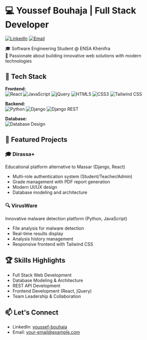 # 💻 Youssef Bouhaja | Full Stack Developer

[![LinkedIn](https://img.shields.io/badge/LinkedIn-Connect-blue)](https://www.linkedin.com/in/youssef-bouhaja)
[![Email](https://img.shields.io/badge/Email-Contact-red)](mailto:your-email@example.com)

🎓 Software Engineering Student @ ENSA Khénifra  
🚀 Passionate about building innovative web solutions with modern technologies

## 🔧 Tech Stack

**Frontend:**  
![React](https://img.shields.io/badge/-React-61DAFB?logo=react&logoColor=white)
![JavaScript](https://img.shields.io/badge/-JavaScript-F7DF1E?logo=javascript&logoColor=black)
![jQuery](https://img.shields.io/badge/-jQuery-0769AD?logo=jquery&logoColor=white)
![HTML5](https://img.shields.io/badge/-HTML5-E34F26?logo=html5&logoColor=white)
![CSS3](https://img.shields.io/badge/-CSS3-1572B6?logo=css3&logoColor=white)
![Tailwind CSS](https://img.shields.io/badge/-Tailwind_CSS-38B2AC?logo=tailwind-css&logoColor=white)

**Backend:**  
![Python](https://img.shields.io/badge/-Python-3776AB?logo=python&logoColor=white)
![Django](https://img.shields.io/badge/-Django-092E20?logo=django&logoColor=white)
![Django REST](https://img.shields.io/badge/-Django_REST-ff1709?logo=django&logoColor=white)

**Database:**  
![Database Design](https://img.shields.io/badge/-Database_Design-4479A1?logo=postgresql&logoColor=white)

## 🚀 Featured Projects

### 🎓 Dirassa+
Educational platform alternative to Massar (Django, React)
- Multi-role authentication system (Student/Teacher/Admin)
- Grade management with PDF report generation
- Modern UI/UX design
- Database modeling and architecture

### 🔍 VirusWare
Innovative malware detection platform (Python, JavaScript)
- File analysis for malware detection
- Real-time results display
- Analysis history management
- Responsive frontend with Tailwind CSS

## 🏆 Skills Highlights
- Full Stack Web Development
- Database Modeling & Architecture
- REST API Development
- Frontend Development (React, jQuery)
- Team Leadership & Collaboration

## 📫 Let's Connect
- LinkedIn: [youssef-bouhaja](https://www.linkedin.com/in/youssef-bouhaja)
- Email: your-email@example.com
